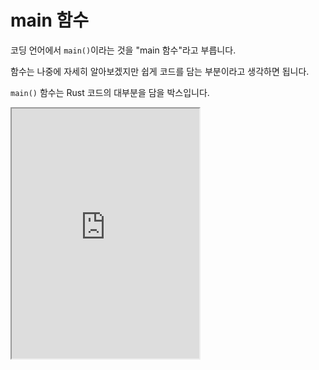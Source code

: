 # main 함수

코딩 언어에서 `main()`이라는 것을 "main 함수"라고 부릅니다.

함수는 나중에 자세히 알아보겠지만 쉽게 코드를 담는 부분이라고 생각하면 됩니다.

`main()` 함수는 Rust 코드의 대부분을 담을 박스입니다.

<iframe
  loading="lazy"
  title="Rust Playground"
  src="https://play.rust-lang.org/?version=stable&mode=debug&edition=2021&code=fn%20main()%20%7B%0A%20%20%20%20println!(%22Hello%2C%20world!%22)%3B%0A%7D"
  height="400"
/>

## main 함수가 없어지면

```rust
fn main() {
    println!("Hello, world!");
}
```

위 코드가 기본 Rust 코드입니다.

하지만 `fn main() {}`을 삭제하고 `println!("Hello, world!");`만 남기면 문제가 됩니다.

```sh
   Compiling rusty v0.1.0 (C:\Users\USER\rusty)
error: macro expansion ignores token `{` and any following
   --> C:\Users\USER\.rustup\toolchains\stable-x86_64-pc-windows-msvc\lib/rustlib/src/rust\library\std\src\macros.rs:102:23
    |
102 |       ($($arg:tt)*) => {{
    |  _______________________^
103 | |         $crate::io::_print($crate::format_args_nl!($($arg)*));
104 | |     }};
    | |_____^
    |
   ::: src\main.rs:1:1
    |
1   |   println!("Hello, world!");
    |   ------------------------- caused by the macro expansion here
    |
    = note: the usage of `println!` is likely invalid in item context
#highlight-next-line
error[E0601]: `main` function not found in crate `rusty`
 --> src\main.rs:1:27
  |
1 | println!("Hello, world!");
  |                           ^ consider adding a `main` function to `src\main.rs`

For more information about this error, try `rustc --explain E0601`.
error: could not compile `rusty` due to 2 previous errors
```

2개의 에러가 생겼습니다.

`println!()`은 매크로라는 것으로 직접 `main()` 밖이나 다른 함수 밖에서는 사용되지 않습니다.

`main()` 함수가 존재하지 않습니다.

:::tip

```sh
For more information about this error, try `rustc --explain E0601`.
```

Rust는 항상 에러가 생기면 에러의 종류를 알려주고 더 제사한 내용을 확인하기 위한 커맨드도 알려줍니다.

```sh
rustc --explain E0601
```

다음이 출력됩니다.

```sh
No `main` function was found in a binary crate.

#highlight-next-line
To fix this error, add a `main` function:

fn main() {
// Your program will start here.
println!("Hello world!");
}

If you don't know the basics of Rust, you can look at the
[Rust Book][rust-book] to get started.

[rust-book]: https://doc.rust-lang.org/book/
```

더 자세한 설명과 추가 링크까지 알려줍니다.
:::
